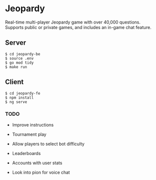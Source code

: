 # Jeopardy

Real-time multi-player Jeopardy game with over 40,000 questions.
Supports public or private games, and includes an in-game chat feature.

## Server

```
$ cd jeopardy-be
$ source .env
$ go mod tidy
$ make run
```

## Client

```
$ cd jeopardy-fe
$ npm install
$ ng serve
```

### TODO

- Improve instructions

- Tournament play

- Allow players to select bot difficulty

- Leaderboards

- Accounts with user stats

- Look into pion for voice chat
